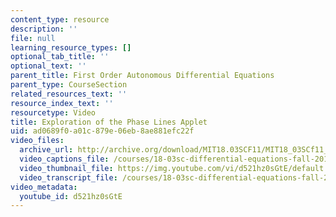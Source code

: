 ```yaml
---
content_type: resource
description: ''
file: null
learning_resource_types: []
optional_tab_title: ''
optional_text: ''
parent_title: First Order Autonomous Differential Equations
parent_type: CourseSection
related_resources_text: ''
resource_index_text: ''
resourcetype: Video
title: Exploration of the Phase Lines Applet
uid: ad0689f0-a01c-879e-06eb-8ae881efc22f
video_files:
  archive_url: http://archive.org/download/MIT18.03SCF11/MIT18_03SCf11_app5.mp4
  video_captions_file: /courses/18-03sc-differential-equations-fall-2011/be7314a95e23567aa1f44e1c0f12ba9e_d521hz0sGtE.vtt
  video_thumbnail_file: https://img.youtube.com/vi/d521hz0sGtE/default.jpg
  video_transcript_file: /courses/18-03sc-differential-equations-fall-2011/4b7a9442fe959e7680cd7b7a16b1535c_d521hz0sGtE.pdf
video_metadata:
  youtube_id: d521hz0sGtE
---
```

